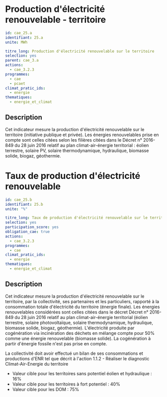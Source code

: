 # Production d'électricité renouvelable - territoire
```yaml
id: cae_25.a
identifiant: 25.a
unite: MWh

titre_long: Production d'électricité renouvelable sur le territoire
selection: yes
parent: cae_3.a
actions:
  - cae_3.2.3
programmes:
  - cae
  - pcaet
climat_pratic_ids:
  - energie
thematiques:
  - energie_et_climat
```
## Description
Cet indicateur mesure la production d'électricité renouvelable sur le territoire (initiative publique et privée). Les énergies renouvelables prise en compte sont celles citées selon les filières citées dans le Décret n° 2016-849 du 28 juin 2016  relatif au plan climat-air-énergie territorial :  éolien terrestre, solaire PV, solaire thermodynamique, hydraulique, biomasse solide, biogaz, géothermie.


# Taux de production d'électricité renouvelable
```yaml
id: cae_25.b
identifiant: 25.b
unite: "%"

titre_long: Taux de production d'électricité renouvelable sur le territoire
selection: yes
participation_score: yes
obligation_cae: true
actions:
  - cae_3.2.3
programmes:
  - cae
climat_pratic_ids:
  - energie
thematiques:
  - energie_et_climat
```
## Description
Cet indicateur mesure la production d'électricité renouvelable sur le territoire, par la collectivité, ses partenaires et les particuliers, rapporté à la consommation totale d'électricité du territoire (énergie finale). Les énergies renouvelables considérées sont celles citées dans le décret Décret n° 2016-849 du 28 juin 2016  relatif au plan climat-air-énergie territorial  (éolien  terrestre,  solaire  photovoltaïque,  solaire  thermodynamique,  hydraulique,  biomasse  solide, biogaz,  géothermie). L'électricité produite par cogénération via incinération des déchets en mélange compte pour 50% comme une énergie renouvelable (biomasse solide). La cogénération à partir d'énergie fossile n'est pas prise en compte.

La collectivité doit avoir effectué un bilan de ses consommations et productions d'ENR tel que décrit à l'action 1.1.2 - Réaliser le diagnostic Climat-Air-Energie du territoire

- Valeur cible pour les territoires sans potentiel éolien et hydraulique : 16%
- Valeur cible pour les territoires à fort potentiel : 40%
- Valeur cible pour les DOM : 75%
